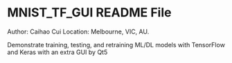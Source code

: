 # MNIST_TF_GUI README File
Author: Caihao Cui
Location: Melbourne, VIC, AU.

Demonstrate training, testing, and retraining ML/DL models with TensorFlow and Keras with an extra GUI by Qt5 
